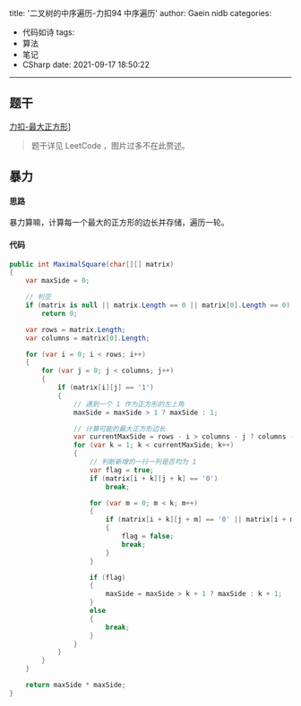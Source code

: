 title: '二叉树的中序遍历-力扣94 中序遍历'
author: Gaein nidb
categories:
  - 代码如诗
tags:
  - 算法
  - 笔记
  - CSharp
date: 2021-09-17 18:50:22
---

## 题干

[力扣-最大正方形](https://leetcode-cn.com/problems/maximal-square/)]

> 题干详见 LeetCode ，图片过多不在此赘述。

## 暴力

#### 思路

暴力算嘛，计算每一个最大的正方形的边长并存储，遍历一轮。

#### 代码

```csharp
public int MaximalSquare(char[][] matrix)
{
    var maxSide = 0;

    // 判空
    if (matrix is null || matrix.Length == 0 || matrix[0].Length == 0)
        return 0;

    var rows = matrix.Length;
    var columns = matrix[0].Length;

    for (var i = 0; i < rows; i++)
    {
        for (var j = 0; j < columns; j++)
        {
            if (matrix[i][j] == '1')
            {
                // 遇到一个 1 作为正方形的左上角
                maxSide = maxSide > 1 ? maxSide : 1;

                // 计算可能的最大正方形边长
                var currentMaxSide = rows - i > columns - j ? columns - j : rows - i;
                for (var k = 1; k < currentMaxSide; k++)
                {
                    // 判断新增的一行一列是否均为 1
                    var flag = true;
                    if (matrix[i + k][j + k] == '0')
                        break;

                    for (var m = 0; m < k; m++)
                    {
                        if (matrix[i + k][j + m] == '0' || matrix[i + m][j + k] == '0')
                        {
                            flag = false;
                            break;
                        }
                    }

                    if (flag)
                    {
                        maxSide = maxSide > k + 1 ? maxSide : k + 1;
                    }
                    else
                    {
                        break;
                    }
                }
            }
        }
    }

    return maxSide * maxSide;
}
```

